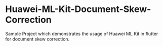 # Huawei-ML-Kit-Document-Skew-Correction
Sample Project which demonstrates the usage of Huawei ML Kit in flutter for document skew correction.
